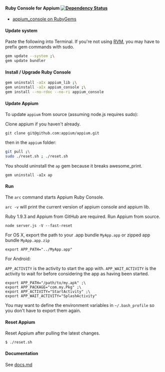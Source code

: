 #### Ruby Console for Appium [![Dependency Status](https://gemnasium.com/appium/ruby_console.png)](https://gemnasium.com/appium/ruby_console)

- [appium_console on RubyGems](https://rubygems.org/gems/appium_console)

#### Update system

Paste the following into Terminal. If you're not using [RVM](https://rvm.io/), you may have to prefix gem commands with sudo.

```bash
gem update --system ;\
gem update bundler
```

#### Install / Upgrade Ruby Console

```bash
gem uninstall -aIx appium_lib ;\
gem uninstall -aIx appium_console ;\
gem install --no-rdoc --no-ri appium_console
```

#### Update Appium

To update `appium` from source (assuming node.js requires sudo):

Clone appium if you haven't already.

`git clone git@github.com:appium/appium.git`

then in the `appium` folder:

```bash
git pull ;\
sudo ./reset.sh ; ./reset.sh
```

You should uninstall the `ap` gem because it breaks awesome_print.

`gem uninstall -aIx ap`

#### Run

The `arc` command starts Appium Ruby Console.

`arc -v` will print the current version of appium console and appium lib.

Ruby 1.9.3 and Appium from GitHub are required. Run Appium from source.

`node server.js -V --fast-reset`

For OS X, export the path to your .app bundle `MyApp.app` or zipped app bundle `MyApp.app.zip`

`export APP_PATH="../MyApp.app"`

For Android:

`APP_ACTIVITY` is the activity to start the app with.
`APP_WAIT_ACTIVITY` is the activity to wait for before considering the app as having been started.

```
export APP_PATH="/path/to/my.apk" ;\
export APP_PACKAGE="com.my.Pkg" ;\
export APP_ACTIVITY="StartActivity" ;\
export APP_WAIT_ACTIVITY="SplashActivity"
```

You may want to define the environment variables in `~/.bash_profile` so you don't have to export them again.

#### Reset Appium

Reset Appium after pulling the latest changes.

`$ ./reset.sh`

#### Documentation

See [docs.md](https://github.com/appium/ruby_lib/blob/master/docs.md)
